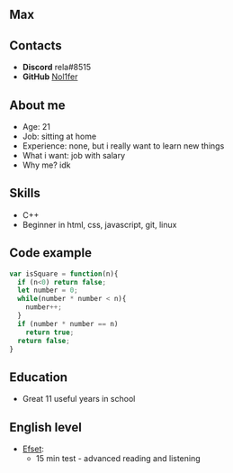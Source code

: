 ## Max
## Contacts
- **Discord** rela#8515
- **GitHub** [Nol1fer](https://github.com/Nol1fer)

## About me
- Age: 21
- Job: sitting at home
- Experience: none, but i really want to learn new things
- What i want: job with salary
- Why me? idk

## Skills
- C++
- Beginner in html, css, javascript, git, linux

## Code example
```JavaScript
var isSquare = function(n){
  if (n<0) return false;
  let number = 0;
  while(number * number < n){
    number++;
  }
  if (number * number == n)
    return true;
  return false;
}
```

## Education
- Great 11 useful years in school

## English level
- [Efset](https://www.efset.org/):
	-  15 min test - advanced reading and listening
    